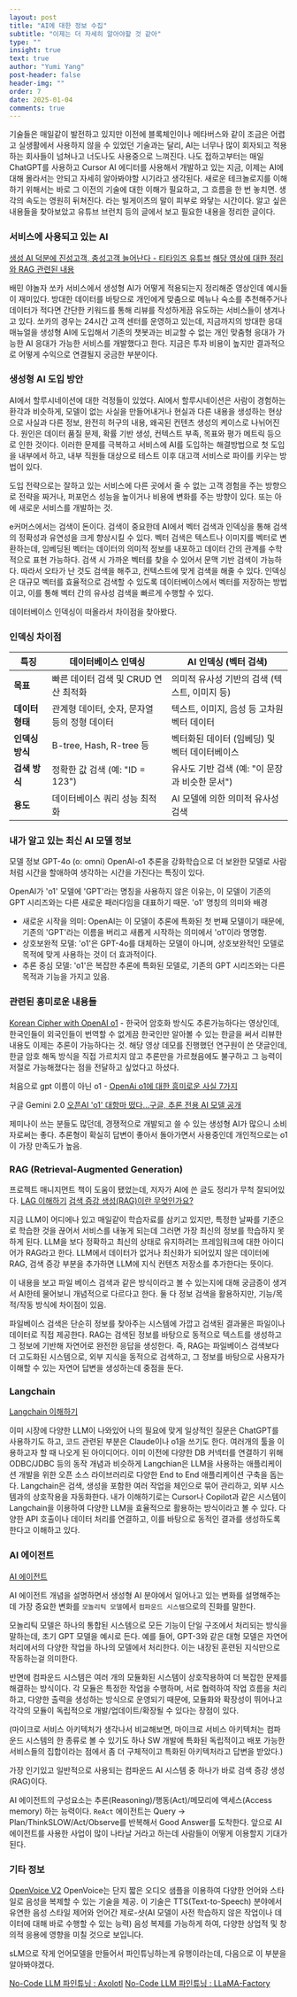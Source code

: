 ```yaml
---
layout: post
title: "AI에 대한 정보 수집"
subtitle: "이제는 더 자세히 알아야할 것 같아"
type: ""
insight: true
text: true
author: "Yumi Yang"
post-header: false
header-img: ""
order: 7
date: 2025-01-04
comments: true
---
```


기술들은 매일같이 발전하고 있지만 이전에 블록체인이나 메타버스와 같이 조금은 어렵고 실생활에서 사용하지 않을 수 있었던 기술과는 달리, AI는 너무나 많이 회자되고 적용하는 회사들이 넘쳐나고 너도나도 사용중으로 느껴진다.
나도 접하고부터는 매일 ChatGPT를 사용하고 Cursor AI 에디터를 사용해서 개발하고 있는 지금, 이제는 AI에 대해 몰라서는 안되고 자세히 알아봐야할 시기라고 생각된다.
새로운 테크놀로지를 이해하기 위해서는 바로 그 이전의 기술에 대한 이해가 필요하고, 그 흐름을 한 번 놓치면. 생각의 속도는 영원히 뒤쳐진다. 라는 빌게이츠의 말이 피부로 와닿는 시간이다.
알고 싶은 내용들을 찾아보았고 유튜브 브런치 등의 글에서 보고 필요한 내용을 정리한 글이다.


### 서비스에 사용되고 있는 AI
[생성 AI 덕분에 진성고객, 충성고객 늘어난다 - 티타임즈 유튜브](https://youtu.be/JiFU2B44edc?si=28N42o-S98uBOy7v)
[해당 영상에 대한 정리와 RAG 관련된 내용](https://brunch.co.kr/@ericpm/5)

배민 야놀자 쏘카 서비스에서 생성형 AI가 어떻게 적용되는지 정리해준 영상인데 예시들이 재미있다.
방대한 데이터를 바탕으로 개인에게 맞춤으로 메뉴나 숙소를 추천해주거나 데이터가 적다면 간단한 키워드를 통해 리뷰를 작성하게끔 유도하는 서비스들이 생겨나고 있다. 쏘카의 경우는 24시간 고객 센터를 운영하고 있는데, 지금까지의 방대한 응대 매뉴얼을 생성형 AI에 도입해서 기존의 챗봇과는 비교할 수 없는 개인 맞춤형 응대가 가능한 AI 응대가 가능한 서비스를 개발했다고 한다. 지금은 투자 비용이 높지만 결과적으로 어떻게 수익으로 연결될지 궁금한 부분이다.


### 생성형 AI 도입 방안
AI에서 할루시네이션에 대한 걱정들이 있었다. AI에서 할루시네이션은 사람이 경험하는 환각과 비슷하게, 모델이 없는 사실을 만들어내거나 현실과 다른 내용을 생성하는 현상으로 사실과 다른 정보, 완전히 허구의 내용, 왜곡된 컨텐츠 생성의 케이스로 나뉘어진다.
원인은 데이터 품질 문제, 확률 기반 생성, 컨텍스트 부족, 목표와 평가 메트릭 등으로 인한 것이다.
이러한 문제를 극복하고 서비스에 AI를 도입하는 해결방법으로 첫 도입을 내부에서 하고, 내부 직원들 대상으로 테스트 이후 대고객 서비스로 파이를 키우는 방법이 있다.

도입 전략으로는 잘하고 있는 서비스에 다른 곳에서 줄 수 없는 고객 경험을 주는 방향으로 전략을 짜거나,
퍼포먼스 성능을 높이거나 비용에 변화를 주는 방향이 있다. 또는 아에 새로운 서비스를 개발하는 것.

e커머스에서는 검색이 돈이다. 검색이 중요한데 AI에서 벡터 검색과 인덱싱을 통해 검색의 정확성과 유연성을 크게 향상시킬 수 있다.
벡터 검색은 텍스트나 이미지를 벡터로 변환하는데, 임베딩된 벡터는 데이터의 의미적 정보를 내포하고 데이터 간의 관계를 수학적으로 표현 가능하다.
검색 시 가까운 벡터를 찾을 수 있어서 문맥 기반 검색이 가능하다. 따라서 오타가 난 것도 검색을 해주고, 컨텍스트에 맞게 검색을 해줄 수 있다.
인덱싱은 대규모 벡터를 효율적으로 검색할 수 있도록 데이터베이스에서 벡터를 저장하는 방법이고, 이를 통해 벡터 간의 유사성 검색을 빠르게 수행할 수 있다.

데이터베이스 인덱싱이 떠올라서 차이점을 찾아봤다.

### 인덱싱 차이점

| **특징**            | **데이터베이스 인덱싱**                             | **AI 인덱싱 (벡터 검색)**                        |
|----------------------|----------------------------------------------------|-------------------------------------------------|
| **목표**             | 빠른 데이터 검색 및 CRUD 연산 최적화               | 의미적 유사성 기반의 검색 (텍스트, 이미지 등)   |
| **데이터 형태**      | 관계형 데이터, 숫자, 문자열 등의 정형 데이터      | 텍스트, 이미지, 음성 등 고차원 벡터 데이터      |
| **인덱싱 방식**      | B-tree, Hash, R-tree 등                           | 벡터화된 데이터 (임베딩) 및 벡터 데이터베이스     |
| **검색 방식**        | 정확한 값 검색 (예: "ID = 123")                    | 유사도 기반 검색 (예: "이 문장과 비슷한 문서")    |
| **용도**             | 데이터베이스 쿼리 성능 최적화                      | AI 모델에 의한 의미적 유사성 검색                |



### 내가 알고 있는 최신 AI 모델 정보
모델 정보
GPT-4o (o: omni)
OpenAI-o1 추론을 강화학습으로 더 보완한 모델로 사람처럼 시간을 할애하여 생각하는 시간을 가진다는 특징이 있다.

OpenAI가 'o1' 모델에 'GPT'라는 명칭을 사용하지 않은 이유는, 이 모델이 기존의 GPT 시리즈와는 다른 새로운 패러다임을 대표하기 때문.
'o1' 명칭의 의미와 배경
- 새로운 시작을 의미: OpenAI는 이 모델이 추론에 특화된 첫 번째 모델이기 때문에, 기존의 'GPT'라는 이름을 버리고 새롭게 시작하는 의미에서 'o1'이라 명명함.
- 상호보완적 모델: 'o1'은 GPT-4o를 대체하는 모델이 아니며, 상호보완적인 모델로 목적에 맞게 사용하는 것이 더 효과적이다.
- 추론 중심 모델: 'o1'은 복잡한 추론에 특화된 모델로, 기존의 GPT 시리즈와는 다른 목적과 기능을 가지고 있음.


### 관련된 흥미로운 내용들

[Korean Cipher with OpenAI o1](https://www.youtube.com/watch?v=eZDmDn6Iq9Y) - 한국어 암호화 방식도 추론가능하다는 영상인데, 한국인들이 외국인들이 번역할 수 없게끔 한국인만 알아볼 수 있는 한글을 써서 리뷰한 내용도 이제는 추론이 가능하다는 것. 해당 영상 데모를 진행했던 연구원이 쓴 댓글인데, 한글 암호 해독 방식을 직접 가르치지 않고 추론만을 가르쳤음에도 불구하고 그 능력이 저절로 가능해졌다는 점을 전달하고 싶었다고 하셨다.

처음으로 gpt 이름이 아닌 o1 - [OpenAi o1에 대한 흥미로운 사실 7가지](https://yozm.wishket.com/magazine/detail/2784/)

구글 Gemini 2.0 [오픈AI 'o1' 대항마 떴다…구글, 추론 전용 AI 모델 공개](https://www.aipostkorea.com/news/articleView.html?idxno=5364&fbclid=IwY2xjawHU-_5leHRuA2FlbQIxMQABHR-uzrXc6GDZcApkGBbaEkaVqtgpjEBC3IczneFA51s_rBmgHlhfHUD2oA_aem_pxOo3mXsV6wrHafeSCZceQ)

제미나이 쓰는 분들도 많던데, 경쟁적으로 개발되고 쓸 수 있는 생성형 AI가 많으니 소비자로써는 좋다.
추론형이 확실히 답변이 좋아서 돌아가면서 사용중인데 개인적으로는 o1이 가장 만족도가 높음.



### RAG (Retrieval-Augmented Generation)

프로젝트 매니지먼트 책이 도움이 됐었는데, 저자가 AI에 쓴 글도 정리가 무척 잘되어있다.
[LAG 이해하기](https://brunch.co.kr/@ywkim36/146)
[검색 증강 생성(RAG)이란 무엇인가요?](https://aws.amazon.com/ko/what-is/retrieval-augmented-generation/)

지금 LLM이 어디에나 있고 매일같이 학습자료를 삼키고 있지만, 특정한 날짜를 기준으로 학습한 것을 끊어서 서비스를 내놓게 되는데 그러면 가장 최신의 정보를 학습하지 못하게 된다. LLM을 보다 정확하고 최신의 상태로 유지하려는 프레임워크에 대한 아이디어가 RAG라고 한다.
LLM에서 데이터가 없거나 최신화가 되어있지 않은 데이터에 RAG, 검색 증강 부분을 추가하면 LLM에 지식 컨텐츠 저장소를 추가한다는 뜻이다.

이 내용을 보고 파일 베이스 검색과 같은 방식이라고 볼 수 있는지에 대해 궁금증이 생겨서 AI한테 물어보니 개념적으로 다르다고 한다. 둘 다 정보 검색을 활용하지만, 기능/목적/작동 방식에 차이점이 있음.

파일베이스 검색은 단순히 정보를 찾아주는 시스템에 가깝고 검색된 결과물은 파일이나 데이터로 직접 제공한다.
RAG는 검색된 정보를 바탕으로 동적으로 텍스트를 생성하고 그 정보에 기반해 자연어로 완전한 응답을 생성한다.
즉, RAG는 파일베이스 검색보다 더 고도화된 시스템으로, 외부 지식을 동적으로 검색하고, 그 정보를 바탕으로 사용자가 이해할 수 있는 자연어 답변을 생성하는데 중점을 둔다.


### Langchain

[Langchain 이해하기](https://brunch.co.kr/@ywkim36/147)

이미 시장에 다양한 LLM이 나와있어 나의 필요에 맞게 일상적인 질문은 ChatGPT를 사용하기도 하고, 코드 관련된 부분은 Claude이나 o1을 쓰기도 한다. 여러개의 툴을 이용하고자 할 때 나오게 된 아이디어다. 이미 이전에 다양한 DB 커넥터를 연결하기 위해 ODBC/JDBC 등의 동작 개념과 비슷하게 Langchian은 LLM을 사용하는 애플리케이션 개발을 위한 오픈 소스 라이브러리로 다양한 End to End 애플리케이션 구축을 돕는다.
Langchain은 검색, 생성을 포함한 여러 작업을 체인으로 묶어 관리하고, 외부 시스템과의 상호작용을 자동화한다. 내가 이해하기로는 Cursor나 Copilot과 같은 시스템이 Langchain을 이용하여 다양한 LLM을 효율적으로 활용하는 방식이라고 볼 수 있다. 다양한 API 호출이나 데이터 처리를 연결하고, 이를 바탕으로 동적인 결과를 생성하도록 한다고 이해하고 있다.


### AI 에이전트

[AI 에이전트](https://brunch.co.kr/@ywkim36/160)

AI 에이전트 개념을 설명하면서 생성형 AI 분야에서 일어나고 있는 변화를 설명해주는데 가장 중요한 변화를 `모놀리틱 모델`에서 `컴파운드 시스템`으로의 진화를 말한다.

모놀리틱 모델은 하나의 통합된 시스템으로 모든 기능이 단일 구조에서 처리되는 방식을 말하는데, 초기 GPT 모델을 예시로 든다. 예를 들어, GPT-3와 같은 대형 모델은 자연어 처리에서의 다양한 작업을 하나의 모델에서 처리한다. 이는 내장된 훈련된 지식만으로 작동하는걸 의미한다.

반면에 컴파운드 시스템은 여러 개의 모듈화된 시스템이 상호작용하여 더 복잡한 문제를 해결하는 방식이다. 각 모듈은 특정한 작업을 수행하며, 서로 협력하여 작업 흐름을 처리하고, 다양한 출력을 생성하는 방식으로 운영되기 때문에, 모듈화와 확장성이 뛰어나고 각각의 모듈이 독립적으로 개발/업데이트/확장될 수 있다는 장점이 있다.

(마이크로 서비스 아키텍처가 생각나서 비교해보면, 마이크로 서비스 아키텍처는 컴파운드 시스템의 한 종류로 볼 수 있기도 하나 SW 개발에 특화된 독립적이고 배포 가능한 서비스들의 집합이라는 점에서 좀 더 구체적이고 특화된 아키텍처라고 답변을 받았다.)

가장 인기있고 일반적으로 사용되는 컴파운드 AI 시스템 중 하나가 바로 검색 증강 생성(RAG)이다.

AI 에이전트의 구성요소는 추론(Reasoning)/행동(Act)/메모리에 액세스(Access memory) 하는 능력이다.
`ReAct` 에이전트는 Query -> Plan/ThinkSLOW/Act/Observe를 반복해서 Good Answer를 도착한다.
앞으로 AI 에이전트를 사용한 사업이 많이 나타날 거라고 하는데 사람들이 어떻게 이용할지 기대가 된다.


### 기타 정보

[OpenVoice V2](https://github.com/myshell-ai/OpenVoice)
OpenVoice는 단지 짧은 오디오 샘플을 이용하여 다양한 언어와 스타일로 음성을 복제할 수 있는 기술을 제공. 이 기술은 TTS(Text-to-Speech) 분야에서 유연한 음성 스타일 제어와 언어간 제로-샷(AI 모델이 사전 학습하지 않은 작업이나 데이터에 대해 바로 수행할 수 있는 능력) 음성 복제를 가능하게 하여, 다양한 상업적 및 창의적 응용에 영향을 미칠 것으로 보입니다.

sLM으로 작게 언어모델을 만들어서 파인튜닝하는게 유행이라는데, 다음으로 이 부분을 알아봐야겠다.

[No-Code LLM 파인튜닝 : Axolotl](https://www.sktenterprise.com/bizInsight/blogDetail/dev/11003?utm_source=fb&utm_medium=feed&utm_campaign=branding&utm_content=axolotl_241217&fbclid=IwZXh0bgNhZW0BMABhZGlkAasZ47PNqVMBHWZ0fPZgsah9_YKrYmDPGtyhD17aJQEM6scZKXXOeNVTAaizTXRIJV5cTQ_aem_mMQXWIcHiNTSNN6tsKTpyw&utm_id=120217899822830595&utm_term=120218280808400595)
[No-Code LLM 파인튜닝 : LLaMA-Factory](https://devocean.sk.com/search/techBoardDetail.do?ID=166098&boardType=&query=no-code&searchData=&page=&subIndex= )